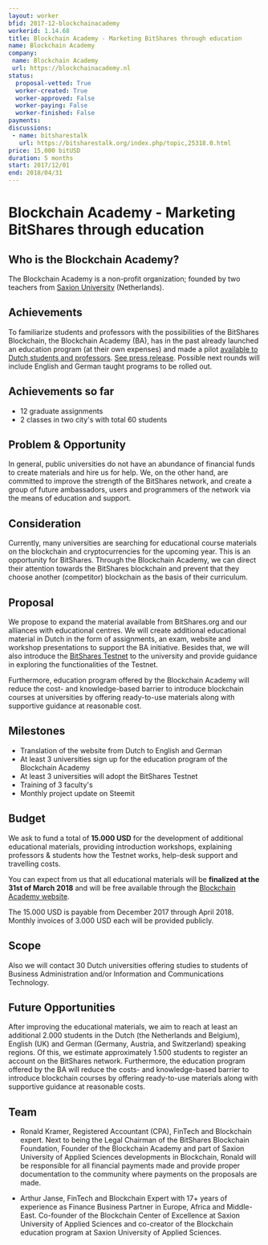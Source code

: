 ```yaml
---
layout: worker
bfid: 2017-12-blockchainacademy
workerid: 1.14.68
title: Blockchain Academy - Marketing BitShares through education 
name: Blockchain Academy
company:
 name: Blockchain Academy
 url: https://blockchainacademy.nl
status:
  proposal-vetted: True
  worker-created: True
  worker-approved: False
  worker-paying: False
  worker-finished: False
payments:
discussions:
 - name: bitsharestalk
   url: https://bitsharestalk.org/index.php/topic,25318.0.html
price: 15,000 bitUSD
duration: 5 months
start: 2017/12/01
end: 2018/04/31
---
```


# Blockchain Academy - Marketing BitShares through education 

## Who is the Blockchain Academy?
The Blockchain Academy is a non-profit organization; founded by two
teachers from [Saxion University](https://www.saxion.edu) (Netherlands).

## Achievements
To familiarize students and professors with the possibilities of the
BitShares Blockchain, the Blockchain Academy (BA), has in the past
already launched an education program (at their own expenses) and made a
pilot [available to Dutch students and
professors](https://blockchainacademy.nl/). [See press
release](https://steemit.com/bitshares/@bitshares.fdn/we-launch-the-blockchain-academy).
Possible next rounds will include English and German taught programs to
be rolled out.

## Achievements so far
* 12 graduate assignments
* 2 classes in two city's with total 60 students

## Problem & Opportunity
In general, public universities do not have an abundance of financial
funds to create materials and hire us for help. We, on the other hand,
are committed to improve the strength of the BitShares network, and
create a group of future ambassadors, users and programmers of the
network via the means of education and support.

## Consideration
Currently, many universities are searching for educational course
materials on the blockchain and cryptocurrencies for the upcoming year.
This is an opportunity for BitShares. Through the Blockchain Academy,
we can direct their attention towards the BitShares blockchain and
prevent that they choose another (competitor) blockchain as the basis of
their curriculum. 

## Proposal
We propose to expand the material available from BitShares.org and our
alliances with educational centres. We will create additional
educational material in Dutch in the form of assignments, an exam,
website and workshop presentations to support the BA initiative. Besides
that, we will also introduce the [BitShares
Testnet](https://testnet.bitshares.eu/) to the university and provide
guidance in exploring the functionalities of the Testnet.

Furthermore, education program offered by the Blockchain Academy will
reduce the cost- and knowledge-based barrier to introduce blockchain
courses at universities by offering ready-to-use materials along with
supportive guidance at reasonable cost. 

## Milestones
* Translation of the website from Dutch to English and German
* At least 3 universities sign up for the education program of the Blockchain Academy
* At least 3 universities will adopt the BitShares Testnet
* Training of 3 faculty's
* Monthly project update on Steemit

## Budget 
We ask to fund a total of **15.000 USD** for the development of
additional educational materials, providing introduction workshops,
explaining professors & students how the Testnet works, help-desk
support and travelling costs.

You can expect from us that all educational materials will be
**finalized at the 31st of March 2018** and will be free available
through the [Blockchain Academy website](https://blockchainacademy.nl/). 

The 15.000 USD is payable from December 2017 through April 2018. Monthly
invoices of 3.000 USD each will be provided publicly.   

## Scope
Also we will contact 30 Dutch universities offering studies to students
of Business Administration and/or Information and Communications
Technology.

## Future Opportunities
After improving the educational materials, we aim to reach at least an
additional 2.000 students in the Dutch (the Netherlands and Belgium),
English (UK) and German (Germany, Austria, and Switzerland) speaking
regions. Of this, we estimate approximately 1.500 students to register
an account on the BitShares network. Furthermore, the education program
offered by the BA will reduce the costs- and knowledge-based barrier to
introduce blockchain courses by offering ready-to-use materials along
with supportive guidance at reasonable costs.

## Team
* Ronald Kramer, Registered Accountant (CPA), FinTech and Blockchain
  expert. Next to being the Legal Chairman of the BitShares Blockchain
  Foundation, Founder of the Blockchain Academy and part of Saxion
  University of Applied Sciences developments in Blockchain, Ronald will
  be responsible for all financial payments made and provide proper
  documentation to the community where payments on the proposals are
  made.  

* Arthur Janse, FinTech and Blockchain Expert with 17+ years of
  experience as Finance Business Partner in Europe, Africa and
  Middle-East. Co-founder of the Blockchain Center of Excellence at Saxion
  University of Applied Sciences and co-creator of the Blockchain
  education program at Saxion University of Applied Sciences.
